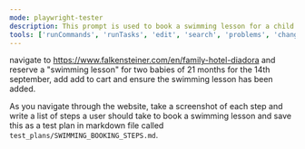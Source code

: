 ```yaml
---
mode: playwright-tester
description: This prompt is used to book a swimming lesson for a child at the Falkensteiner Swimming Academy.
tools: ['runCommands', 'runTasks', 'edit', 'search', 'problems', 'changes', 'testFailure', 'todos', 'runTests', 'playwright']
---
```


navigate to https://www.falkensteiner.com/en/family-hotel-diadora and reserve a "swimming lesson" for two babies of 21 months for the 14th september, add add to cart and ensure the swimming lesson has been added.

As you navigate through the website, take a screenshot of each step and write a list of steps a user should take to book a swimming lesson and save this as a test plan in markdown file called `test_plans/SWIMMING_BOOKING_STEPS.md`.
